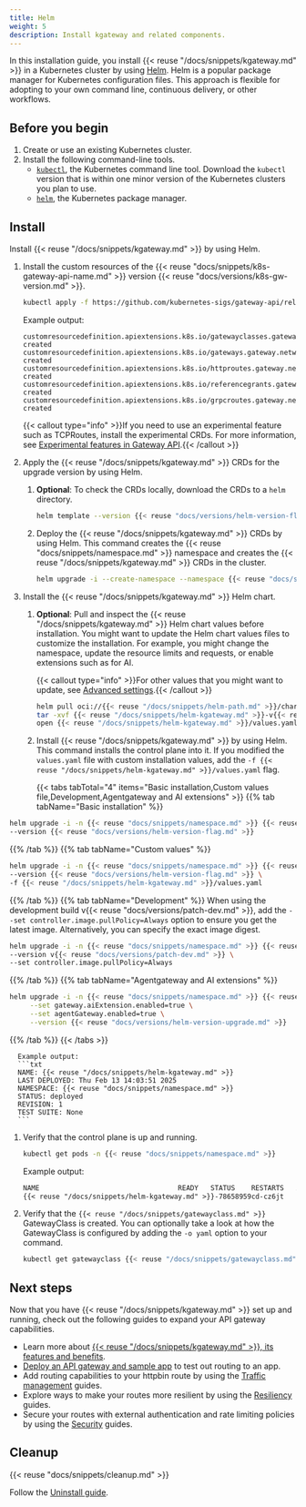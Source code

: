 ```yaml
---
title: Helm
weight: 5
description: Install kgateway and related components.
---
```


In this installation guide, you install {{< reuse "/docs/snippets/kgateway.md" >}} in a Kubernetes cluster by using [Helm](https://helm.sh/). Helm is a popular package manager for Kubernetes configuration files. This approach is flexible for adopting to your own command line, continuous delivery, or other workflows.

## Before you begin

1. Create or use an existing Kubernetes cluster. 
2. Install the following command-line tools.
   * [`kubectl`](https://kubernetes.io/docs/tasks/tools/#kubectl), the Kubernetes command line tool. Download the `kubectl` version that is within one minor version of the Kubernetes clusters you plan to use.
   * [`helm`](https://helm.sh/docs/intro/install/), the Kubernetes package manager.

## Install

Install {{< reuse "/docs/snippets/kgateway.md" >}} by using Helm.

1. Install the custom resources of the {{< reuse "docs/snippets/k8s-gateway-api-name.md" >}} version {{< reuse "docs/versions/k8s-gw-version.md" >}}.
   
   ```sh
   kubectl apply -f https://github.com/kubernetes-sigs/gateway-api/releases/download/v{{< reuse "docs/versions/k8s-gw-version.md" >}}/standard-install.yaml
   ```
   Example output: 
   ```console
   customresourcedefinition.apiextensions.k8s.io/gatewayclasses.gateway.networking.k8s.io created
   customresourcedefinition.apiextensions.k8s.io/gateways.gateway.networking.k8s.io created
   customresourcedefinition.apiextensions.k8s.io/httproutes.gateway.networking.k8s.io created
   customresourcedefinition.apiextensions.k8s.io/referencegrants.gateway.networking.k8s.io created
   customresourcedefinition.apiextensions.k8s.io/grpcroutes.gateway.networking.k8s.io created
   ```
   
   {{< callout type="info" >}}If you need to use an experimental feature such as TCPRoutes, install the experimental CRDs. For more information, see [Experimental features in Gateway API](../../reference/versions/#experimental-features).{{< /callout >}}

2. Apply the {{< reuse "/docs/snippets/kgateway.md" >}} CRDs for the upgrade version by using Helm.

   1. **Optional**: To check the CRDs locally, download the CRDs to a `helm` directory.

      ```sh
      helm template --version {{< reuse "docs/versions/helm-version-flag.md" >}} {{< reuse "/docs/snippets/helm-kgateway-crds.md" >}} oci://{{< reuse "/docs/snippets/helm-path.md" >}}/charts/{{< reuse "/docs/snippets/helm-kgateway-crds.md" >}} --output-dir ./helm
      ```

   2. Deploy the {{< reuse "/docs/snippets/kgateway.md" >}} CRDs by using Helm. This command creates the {{< reuse "docs/snippets/namespace.md" >}} namespace and creates the {{< reuse "/docs/snippets/kgateway.md" >}} CRDs in the cluster.
      ```sh
      helm upgrade -i --create-namespace --namespace {{< reuse "docs/snippets/namespace.md" >}} --version {{< reuse "docs/versions/helm-version-flag.md" >}} {{< reuse "/docs/snippets/helm-kgateway-crds.md" >}} oci://{{< reuse "/docs/snippets/helm-path.md" >}}/charts/{{< reuse "/docs/snippets/helm-kgateway-crds.md" >}} 
      ```

3. Install the {{< reuse "/docs/snippets/kgateway.md" >}} Helm chart.

   1. **Optional**: Pull and inspect the {{< reuse "/docs/snippets/kgateway.md" >}} Helm chart values before installation. You might want to update the Helm chart values files to customize the installation. For example, you might change the namespace, update the resource limits and requests, or enable extensions such as for AI.
   
      {{< callout type="info" >}}For other values that you might want to update, see [Advanced settings](../advanced).{{< /callout >}}

      ```sh
      helm pull oci://{{< reuse "/docs/snippets/helm-path.md" >}}/charts/{{< reuse "/docs/snippets/helm-kgateway.md" >}} --version {{< reuse "docs/versions/helm-version-flag.md" >}}
      tar -xvf {{< reuse "/docs/snippets/helm-kgateway.md" >}}-v{{< reuse "docs/versions/n-patch.md" >}}.tgz
      open {{< reuse "/docs/snippets/helm-kgateway.md" >}}/values.yaml
      ```
      
   2. Install {{< reuse "/docs/snippets/kgateway.md" >}} by using Helm. This command installs the control plane into it. If you modified the `values.yaml` file with custom installation values, add the `-f {{< reuse "/docs/snippets/helm-kgateway.md" >}}/values.yaml` flag.
      
      {{< tabs tabTotal="4" items="Basic installation,Custom values file,Development,Agentgateway and AI extensions" >}}
{{% tab tabName="Basic installation" %}}
```sh
helm upgrade -i -n {{< reuse "docs/snippets/namespace.md" >}} {{< reuse "/docs/snippets/helm-kgateway.md" >}} oci://{{< reuse "/docs/snippets/helm-path.md" >}}/charts/{{< reuse "/docs/snippets/helm-kgateway.md" >}} \
--version {{< reuse "docs/versions/helm-version-flag.md" >}}
```
{{% /tab %}}
{{% tab tabName="Custom values" %}}
```sh
helm upgrade -i -n {{< reuse "docs/snippets/namespace.md" >}} {{< reuse "/docs/snippets/helm-kgateway.md" >}} oci://{{< reuse "/docs/snippets/helm-path.md" >}}/charts/{{< reuse "/docs/snippets/helm-kgateway.md" >}} \
--version {{< reuse "docs/versions/helm-version-flag.md" >}} \
-f {{< reuse "/docs/snippets/helm-kgateway.md" >}}/values.yaml
```
{{% /tab %}}
{{% tab tabName="Development" %}}
When using the development build v{{< reuse "docs/versions/patch-dev.md" >}}, add the `--set controller.image.pullPolicy=Always` option to ensure you get the latest image. Alternatively, you can specify the exact image digest.

```sh
helm upgrade -i -n {{< reuse "docs/snippets/namespace.md" >}} {{< reuse "/docs/snippets/helm-kgateway.md" >}} oci://{{< reuse "/docs/snippets/helm-path.md" >}}/charts/{{< reuse "/docs/snippets/helm-kgateway.md" >}} \
--version v{{< reuse "docs/versions/patch-dev.md" >}} \
--set controller.image.pullPolicy=Always
```
{{% /tab %}}
{{% tab tabName="Agentgateway and AI extensions" %}}
```sh
helm upgrade -i -n {{< reuse "docs/snippets/namespace.md" >}} {{< reuse "/docs/snippets/helm-kgateway.md" >}} oci://{{< reuse "/docs/snippets/helm-path.md" >}}/charts/{{< reuse "/docs/snippets/helm-kgateway.md" >}} \
     --set gateway.aiExtension.enabled=true \
     --set agentGateway.enabled=true \
     --version {{< reuse "docs/versions/helm-version-upgrade.md" >}}
```
{{% /tab %}}
      {{< /tabs >}}

      Example output: 
      ```txt
      NAME: {{< reuse "/docs/snippets/helm-kgateway.md" >}}
      LAST DEPLOYED: Thu Feb 13 14:03:51 2025
      NAMESPACE: {{< reuse "docs/snippets/namespace.md" >}}
      STATUS: deployed
      REVISION: 1
      TEST SUITE: None
      ```

1. Verify that the control plane is up and running. 
   
   ```sh
   kubectl get pods -n {{< reuse "docs/snippets/namespace.md" >}}
   ```

   Example output: 
   ```txt
   NAME                                  READY   STATUS    RESTARTS   AGE
   {{< reuse "/docs/snippets/helm-kgateway.md" >}}-78658959cd-cz6jt             1/1     Running   0          12s
   ```

2. Verify that the `{{< reuse "/docs/snippets/gatewayclass.md" >}}` GatewayClass is created. You can optionally take a look at how the GatewayClass is configured by adding the `-o yaml` option to your command. 
   ```sh
   kubectl get gatewayclass {{< reuse "/docs/snippets/gatewayclass.md" >}}
   ```



## Next steps

Now that you have {{< reuse "/docs/snippets/kgateway.md" >}} set up and running, check out the following guides to expand your API gateway capabilities.
- Learn more about [{{< reuse "/docs/snippets/kgateway.md" >}}, its features and benefits](../../about/overview). 
- [Deploy an API gateway and sample app](../sample-app/) to test out routing to an app.
- Add routing capabilities to your httpbin route by using the [Traffic management](../../traffic-management) guides. 
- Explore ways to make your routes more resilient by using the [Resiliency](../../resiliency) guides. 
- Secure your routes with external authentication and rate limiting policies by using the [Security](../../security) guides. 

## Cleanup

{{< reuse "docs/snippets/cleanup.md" >}}

Follow the [Uninstall guide](../../operations/uninstall).
